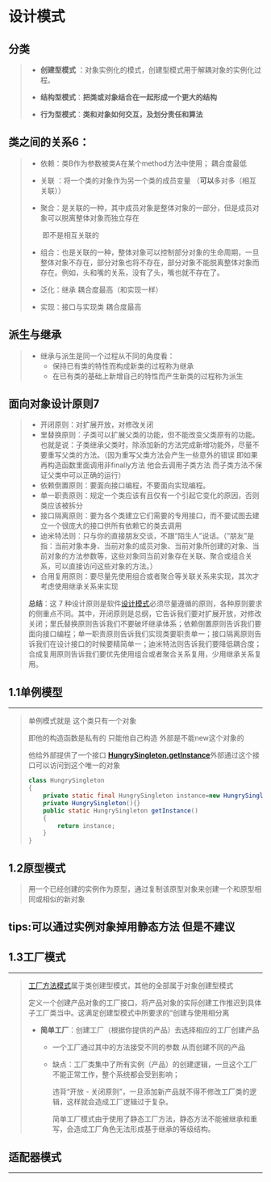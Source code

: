# 										设计模式

## 分类

> + **创建型模式** ：对象实例化的模式，创建型模式用于解耦对象的实例化过程。
>
> + **结构型模式**：**把类或对象结合在一起形成一个更大的结构**
>
> + **行为型模式**：**类和对象如何交互，及划分责任和算法**

## 类之间的关系6：

> + 依赖：类B作为参数被类A在某个method方法中使用； 耦合度最低
>
> + 关联 ：将一个类的对象作为另一个类的成员变量 （**可以**多对多（相互关联））
>
> + 聚合：是关联的一种，其中成员对象是整体对象的一部分，但是成员对象可以脱离整体对象而独立存在
>
>   ​			即不是相互关联的 
>
> + 组合：也是关联的一种，整体对象可以控制部分对象的生命周期，一旦整体对象不存在，部分对象也将不存在，部分对象不能脱离整体对象而存在。例如，头和嘴的关系，没有了头，嘴也就不存在了。
> + 泛化：继承  耦合度最高（和实现一样）
> + 实现：接口与实现类  耦合度最高

## 派生与继承

> + 继承与派生是同一个过程从不同的角度看：
>   + 保持已有类的特性而构成新类的过程称为继承
>   + 在已有类的基础上新增自己的特性而产生新类的过程称为派生



## 面向对象设计原则7

> + 开闭原则：对扩展开放，对修改关闭
> + 里替换原则：子类可以扩展父类的功能，但不能改变父类原有的功能。也就是说：子类继承父类时，除添加新的方法完成新增功能外，尽量不要重写父类的方法。（因为重写父类方法会产生一些意外的错误 即如果再构造函数里面调用非finally方法  他会去调用子类方法 而子类方法不保证父类中可以正确的运行）
> + 依赖倒置原则：要面向接口编程，不要面向实现编程。
> + 单一职责原则：规定一个类应该有且仅有一个引起它变化的原因，否则类应该被拆分
> + 接口隔离原则：要为各个类建立它们需要的专用接口，而不要试图去建立一个很庞大的接口供所有依赖它的类去调用
> + 迪米特法则：只与你的直接朋友交谈，不跟“陌生人”说话。（“朋友”是指：当前对象本身、当前对象的成员对象、当前对象所创建的对象、当前对象的方法参数等，这些对象同当前对象存在关联、聚合或组合关系，可以直接访问这些对象的方法。）
> + 合用复用原则：要尽量先使用组合或者聚合等关联关系来实现，其次才考虑使用继承关系来实现
>
> **总结**：这 7 种设计原则是软件[设计模式](http://c.biancheng.net/design_pattern/)必须尽量遵循的原则，各种原则要求的侧重点不同。其中，开闭原则是总纲，它告诉我们要对扩展开放，对修改关闭；里氏替换原则告诉我们不要破坏继承体系；依赖倒置原则告诉我们要面向接口编程；单一职责原则告诉我们实现类要职责单一；接口隔离原则告诉我们在设计接口的时候要精简单一；迪米特法则告诉我们要降低耦合度；合成复用原则告诉我们要优先使用组合或者聚合关系复用，少用继承关系复用。
>
> 

## 1.1单例模型

------

> 单例模式就是 这个类只有一个对象 
>
> 即他的构造函数是私有的 只能他自己构造 外部是不能new这个对象的
>
> 他给外部提供了一个接口 [**HungrySingleton.getInstance**]()外部通过这个接口可以访问到这个唯一的对象
>
> ```java
> class HungrySingleton
> {
>     private static final HungrySingleton instance=new HungrySingleton();
>     private HungrySingleton(){}
>     public static HungrySingleton getInstance()
>     {
>         return instance;
>     }
> }
> ```
>
> 
>

## 1.2原型模式

> 用一个已经创建的实例作为原型，通过复制该原型对象来创建一个和原型相同或相似的新对象



## tips:可以通过实例对象掉用静态方法  但是不建议



## 1.3工厂模式

------

> [工厂方法模式](http://c.biancheng.net/view/1348.html)属于类创建型模式，其他的全部属于对象创建型模式
>
> 定义一个创建产品对象的工厂接口，将产品对象的实际创建工作推迟到具体子工厂类当中。这满足创建型模式中所要求的“创建与使用相分离
>
> + **简单工厂**：创建工厂（根据你提供的产品）去选择相应的工厂创建产品 
>
>   + 一个工厂通过其中的方法接受不同的参数 从而创建不同的产品
>
>   + 缺点：工厂类集中了所有实例（产品）的创建逻辑，一旦这个工厂不能正常工作，整个系统都会受到影响；
>
>     违背“开放 - 关闭原则”，一旦添加新产品就不得不修改工厂类的逻辑，这样就会造成工厂逻辑过于复杂。
>
>     简单工厂模式由于使用了静态工厂方法，静态方法不能被继承和重写，会造成工厂角色无法形成基于继承的等级结构。









## 适配器模式

------

